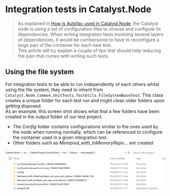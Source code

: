 # Integration tests in Catalyst.Node

>As explained in [How is Autofac used in Catalyst.Node](autofac.md), the Catalyst node is using a set of configuration files to choose and configure its dependencies. When writing integration tests involving several layers of dependencies, it would be cumbersome to have to reconfigure a large part of the container for each new test.  
>This article will try explain a couple of tips that should help reducing the pain that comes with writing such tests.

## Using the file system

For integration tests to be able to run independently of each others whilst using the file system, they need to inherit from `Catalyst.Node.Common.UnitTests.TestUtils.FileSystemBaseTest`. This class creates a unique folder for each test run and might clean older folders upon getting disposed.  
As an example, this screen shot shows what that a few folders have been created in the output folder of our test project. 
- The _Config_ folder contains configurations similar to the ones used by the node when running normally, which can be referenced to configure the container used in a given integration test.
- Other folders such as _Mempool_with_InMemoryRepo_... are created 

![Filesystem Int Tests](filesystem-int-tests.png)
